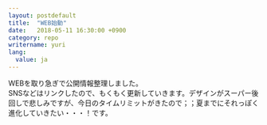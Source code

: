 ```yaml
---
layout: postdefault
title:  "WEB始動"
date:   2018-05-11 16:30:00 +0900
category: repo
writername: yuri
lang:
  value: ja
---
```


WEBを取り急ぎで公開情報整理しました。  
SNSなどはリンクしたので、もくもく更新していきます。デザインがスーパー後回しで悲しみですが、今日のタイムリミットがきたので；；夏までにそれっぽく進化していきたい・・・！です。
